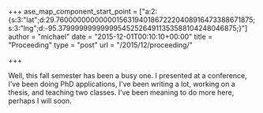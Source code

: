 +++
ase_map_component_start_point = ["a:2:{s:3:\"lat\";d:29.760000000000001563194018672220408916473388671875;s:3:\"lng\";d:-95.3799999999999954525264911353588104248046875;}"]
author = "michael"
date = "2015-12-01T00:10:10+00:00"
title = "Proceeding"
type = "post"
url = "/2015/12/proceeding/"

+++

Well, this fall semester has been a busy one. I presented at a conference, I&#8217;ve been doing PhD applications, I&#8217;ve been writing a lot, working on a thesis, and teaching two classes. I&#8217;ve been meaning to do more here, perhaps I will soon.
